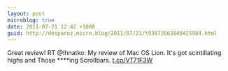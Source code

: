 ```yaml
---
layout: post
microblog: true
date: 2011-07-21 12:42 +1000
guid: http://desparoz.micro.blog/2011/07/21/t93873563840425984.html
---
```

Great review! RT @Ihnatko: My review of Mac OS Lion. It's got scintillating highs and Those ****ing Scrollbars. [t.co/VT71F3W](http://t.co/VT71F3W)
